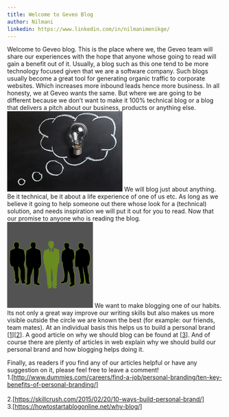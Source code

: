 ```yaml
---
title: Welcome to Geveo Blog
author: Nilmani
linkedin: https://www.linkedin.com/in/nilmanimenikge/
---
```


Welcome to Geveo blog. This is the place where we, the Geveo team will share our experiences with the hope that anyone whose going to read will gain a benefit out of it. Usually, a blog such as this one tend to be more technology focused given that we are a software company. Such blogs usually become a great tool for generating organic traffic to corporate websites. Which increases more inbound leads hence more business. In all honesty, we at Geveo wants the same. But where we are going to be different because we don’t want to make it 100% technical blog or a blog that delivers a pitch about our business, products or anything else.
![writing][img1] 
We will blog just about anything. Be it technical, be it about a life experience of one of us etc. As long as we believe it going to help someone out there whose look for a (technical) solution, and needs inspiration we will put it out for you to read. Now that our promise to anyone who is reading the blog.
<img src="/img/P1-img-2.png" width="200" height="200">
We want to make blogging one of our habits. Its not only a great way improve our writing skills but also makes us more visible outside the circle we are known the best (for example: our friends, team mates). At an individual basis this helps us to build a personal brand [[1]][[2]]. A good article on why we should blog can be found at [[3]]. And of course there are plenty of articles in web explain why we should build our personal brand and how blogging helps doing it.

Finally, as readers if you find any of our articles helpful or have any suggestion on it, please feel free to leave a comment!<br/>
1.[http://www.dummies.com/careers/find-a-job/personal-branding/ten-key-benefits-of-personal-branding/]<br/>    
2.[https://skillcrush.com/2015/02/20/10-ways-build-personal-brand/]<br/>
3.[https://howtostartablogonline.net/why-blog/]

[//]: #comments 
   [Nilmani]:<https://www.linkedin.com/in/nilmanimenikge/>
   [1]:<http://www.dummies.com/careers/find-a-job/personal-branding/ten-key-benefits-of-personal-branding/>
   [2]:<https://skillcrush.com/2015/02/20/10-ways-build-personal-brand/>
   [3]:<https://howtostartablogonline.net/why-blog/>
   [http://www.dummies.com/careers/find-a-job/personal-branding/ten-key-benefits-of-personal-branding/]:<http://www.dummies.com/careers/find-a-job/personal-branding/ten-key-benefits-of-personal-branding/>
   [https://skillcrush.com/2015/02/20/10-ways-build-personal-brand/]:<https://skillcrush.com/2015/02/20/10-ways-build-personal-brand/>
   [https://howtostartablogonline.net/why-blog/]:<https://howtostartablogonline.net/why-blog/>
   [img1]: /img/P1-img-1.jpg
   [img2]: /img/P1-img-2.png

   
